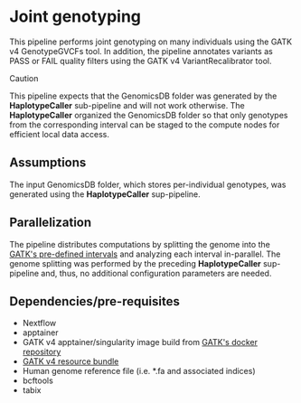 # Joint genotyping

This pipeline performs joint genotyping on many individuals using the GATK v4 GenotypeGVCFs tool. In addition, the pipeline annotates variants as PASS or FAIL quality filters using the GATK v4 VariantRecalibrator tool.

> [!CAUTION]  
> This pipeline expects that the GenomicsDB folder was generated by the **HaplotypeCaller** sub-pipeline and will not work otherwise. The **HaplotypeCaller** organized the GenomicsDB folder so that only genotypes from the corresponding interval can be staged to the compute nodes for efficient local data access.

## Assumptions

The input GenomicsDB folder, which stores per-individual genotypes, was generated using the **HaplotypeCaller** sup-pipeline.

## Parallelization

The pipeline distributes computations by splitting the genome into the [GATK's pre-defined intervals](https://gatk.broadinstitute.org/hc/en-us/articles/360035531852-Intervals-and-interval-lists) and analyzing each interval in-parallel. The genome splitting was performed by the preceding **HaplotypeCaller** sup-pipeline and, thus, no additional configuration parameters are needed.

## Dependencies/pre-requisites
* Nextflow
* apptainer
* GATK v4 apptainer/singularity image build from [GATK's docker repository](https://hub.docker.com/r/broadinstitute/gatk/) 
* [GATK v4 resource bundle](https://gatk.broadinstitute.org/hc/en-us/articles/360035890811-Resource-bundle)
* Human genome reference file (i.e. *.fa and associated indices)
* bcftools
* tabix
